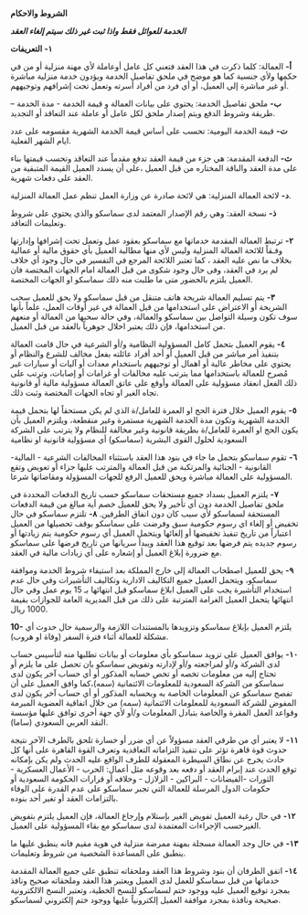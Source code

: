 
**الشروط والاحكام**

***الخدمة للعوائل فقط واذا ثبت غير ذلك سيتم إلغاء العقد***

**١-**  **التعريفات**

**أ-** العمالة: كلما ذكرت في هذا العقد فتعني كل عامل أوعاملة لأي مهنة منزلية أو من في حكمها ولأي جنسية كما هو موضح في ملحق تفاصيل الخدمة ويؤدون خدمة منزلية مباشرة أو غير مباشرة إلى العميل، أو أي فرد من أفراد أسرته وتعمل تحت إشرافهم وتوجيههم.

**ب-** ملحق تفاصيل الخدمة: يحتوي على بيانات العمالة و قيمة الخدمة - مدة الخدمة – طريقة وشروط الدفع ويتم إصدار ملحق لكل عامل أو عاملة عند التعاقد أو التجديد.

**ت-** قيمة الخدمة اليومية: تحسب على أساس قيمة الخدمة الشهرية مقسومه على عدد ايام الشهر الفعلية.

**ث-** الدفعة المقدمة: هي جزء من قيمة العقد تدفع مقدماً عند التعاقد وتحسب قيمتها بناء على مدة العقد والباقة المختاره من قبل العميل ،على أن يسدد العميل القيمة المتبقية من العقد على دفعات شهرية.

**د-** لائحة العمالة المنزلية: هي لائحة صادرة عن وزارة العمل تنظم عمل العمالة المنزلية.

**ذ-** نسخة العقد: وهي رقم الإصدار المعتمد لدى سماسكو والذي يحتوي على شروط وتعليمات التعاقد.

**٢-** ترتبط العمالة المقدمة خدماتها مع سماسكو بعقود عمل وتعمل تحت إشرافها وإدارتها وفـقاً للائحة العمالة المنزلية وليس لأي منها مطالبة العميل بأي حقوق مالية أو عمالية بخلاف ما نص عليه العقد ، كما تعتبر اللائحة المرجع في التفسير في حال وجود أي خلاف لم يرد في العقد، وفى حال وجود شكوى من قبل العمالة امام الجهات المختصة فان العميل يلتزم بالحضور متى ما طلبت منه ذلك سماسكو او الجهات المختصة.
  
**٣-** يتم تسليم العمالة شريحة هاتف متنقل من قبل سماسكو ولا يحق للعميل سحب الشريحة أو الاعتراض على استخدامها من قبل العمالة في غير أوقات العمل، علماً بأنها سوف تكون وسيلة التواصل بين سماسكو والعمالة، وفي حالة سحبها من العمالة أو منعهم من استخدامها، فإن ذلك يعتبر اخلال جوهرياً بالعقد من قبل العميل.
  
**٤-** يقوم العميل بتحمل كامل المسؤولية النظامية و/أو الشرعية في حال قامت العمالة بتنفيذ أمر مباشر من قبل العميل أو أحد أفراد عائلته بفعل مخالف للشرع والنظام أو يحتوي على مخاطر عالية أو اهمال أو توجيههم باستخدام معدات أو آليات أو سيارات غير مُصرح للعمالة باستخدامها مما يترتب عليه مخالفات أو غرامات أو إصابات، وترتب على ذلك الفعل انعقاد مسؤولية على العمالة وأوقع على عاتق العمالة مسؤولية مالية أو قانونية تجاه الغير او تجاه الجهات المختصة وثبت ذلك.

**٥-** يقوم العميل خلال فترة الحج او العمرة للعامل/ة الذي لم يكن مستحقاً لها بتحمل قيمة الخدمة الشهرية وتكون مدة الخدمة الشهرية مستمرة وغير منقطعة، ويلتزم العميل بأن يكون الحج او العمرة للعامل/ة بطريقة قانونية وغير مخالفة للنظام ولا يترتب على الشركة السعودية لحلول القوى البشرية (سماسكو) أي مسؤولية قانونية او نظامية

**٦-** تقوم سماسكو بتحمل ما جاء في بنود هذا العقد باستثناء المخالفات الشرعية - المالية-القانونية - الجنائية والمرتكبة من قبل العمالة والمترتب عليها جزاء أو تعويض وتقع المسؤولية على العمالة مباشرة ويحق للعميل الرفع للجهات المسؤولة ومقاضاتها شرعا.

**٧-** يلتزم العميل بسداد جميع مستحقات سماسكو حسب تاريخ الدفعات المحددة في ملحق تفاصيل الخدمة دون أي تأخير ولا يحق للعميل خصم أية مبالغ من قيمة الدفعات المستحقة لسماسكو لأي سبب كان دون اتفاق الطرفين.
**٨-** تلتزم سماسكو في حال تخفيض أو إلغاء اي رسوم حكومية سبق وفرضت على سماسكو بوقف تحصيلها من العميل اعتباراً من تاريخ تنفيذ تخفيضها أو إلغائها ويتحمل العميل أي رسوم حكومية يتم زيادتها أو رسوم جديده يتم فرضها بعد توقيع هذا العقد ويبدأ سريانها من تاريخ فرضها على سماسكو مع ضرورة إبلاغ العميل أو إشعاره على أي زيادات مالية في العقد.

**٩-** يحق للعميل اصطحاب العمالة إلى خارج المملكة بعد استيفاء شروط الخدمة وموافقة سماسكو، ويتحمل العميل جميع التكاليف الادارية وتكاليف التأشيرات وفي حال عدم استخدام التأشيرة يجب على العميل ابلاغ سماسكو قبل انتهائها بـ 15 يوم عمل وفي حال انتهائها يتحمل العميل الغرامة المترتبة على ذلك من قبل المديرية العامة للجوازات بقيمة 1000 ريال.

**10-** يلتزم العميل بإبلاغ سماسكو وتزويدها بالمستندات اللازمة والرسمية حال حدوث أي مشكلة للعمالة أثناء فترة السفر (وفاة او هروب).

**١٠-** يوافق العميل على تزويد سماسكو بأي معلومات أو بيانات تطلبها منه لتأسيس حساب لدى الشركة و/أو لمراجعته و/أو لإدارته وتفويض سماسكو بان تحصل على ما يلزم أو تحتاج إليه من معلومات تخصه أو تخص حسابه المذكور أو أي حساب آخر يكون لدى سماسكو من الشركة السعودية للمعلومات الائتمانية (سمه)،كما وافق العميل على أن تفصح سماسكو عن المعلومات الخاصة به وبحسابه المذكور أو أي حساب آخر يكون لدى المفوض للشركة السعودية للمعلومات الائتمانية (سمه) من خلال اتفاقية العضوية المبرمة وقواعد العمل المقرة والخاصة بتبادل المعلومات و/أو لأي جهة أخرى توافق عليها مؤسسة النقد العربي السعودي (ساما).

**١١-** لا يعتبر أي من طرفي العقد مسؤولاً عن أي ضرر أو خسارة تلحق بالطرف الآخر نتيجة حدوث قوة قاهرة تؤثر على تنفيذ التزاماته التعاقدية وتعرف القوة القاهرة على أنها كل حادث يخرج عن نطاق السيطرة المعقولة للطرف الواقع عليه الحدث ولم يكن بإمكانه توقع الحدث عند إبرام العقد أو دفعه بعد وقوعه مثل أعمال: الحرب - الأعمال العسكرية - الثورات -الفيضانات - البراكين - الزلازل - وخلافه أو قرارات الحكومة السعودية أو حكومات الدول المرسلة للعمالة التي تجبر سماسكو على عدم القدرة على الوفاء بالتزامات العقد أو تغير أحد بنوده.

**١٢-** في حال رغبة العميل تفويض الغير بإستلام وإرجاع العمالة، فإن العميل يلتزم بتفويض الغيرحسب الإجراءات المعتمدة لدى سماسكو مع بقاء المسؤولية على العميل.

**١٣-** في حال وجد العمالة مسجلة بمهنة ممرضة منزلية في هوية مقيم فانه ينطبق عليها ما ينطبق على المساعدة الشخصية من شروط وتعليمات.

**١٤-** اتفق الطرفان أن بنود وشروط هذا العقد وملحقاته تنطبق على جميع العمالة المقدمة خدماتها من قبل سماسكو للعمل لدى العميل ويعتبر هذا العقد وملحقاته صحيح ونافذ بمجرد توقيع العميل عليه ووجود ختم لسماسكو للنسخ الخطية، وتعتبر النسخ الالكترونية صحيحة ونافذة بمجرد موافقة العميل إلكترونياً عليها ووجود ختم إلكتروني لسماسكو.